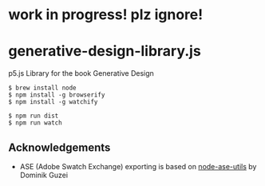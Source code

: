 # work in progress! plz ignore!
# generative-design-library.js
p5.js Library for the book Generative Design


```
$ brew install node
$ npm install -g browserify
$ npm install -g watchify
```


```
$ npm run dist
$ npm run watch
```


Acknowledgements
----------------

* ASE (Adobe Swatch Exchange) exporting is based on [node-ase-utils](https://github.com/DominikGuzei/node-ase-utils) by Dominik Guzei 
